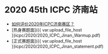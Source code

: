 # 2020 45th ICPC 济南站

- [如何评价2020年ICPC济南赛区？](https://www.zhihu.com/question/434767071)
- [热身赛题面]({{ var.upload_file_host }}icpc/2020/2020_ICPC_Jinan_Warmup.pdf)
- [正式赛题面]({{ var.upload_file_host }}icpc/2020/2020_ICPC_Jinan_statement.pdf)